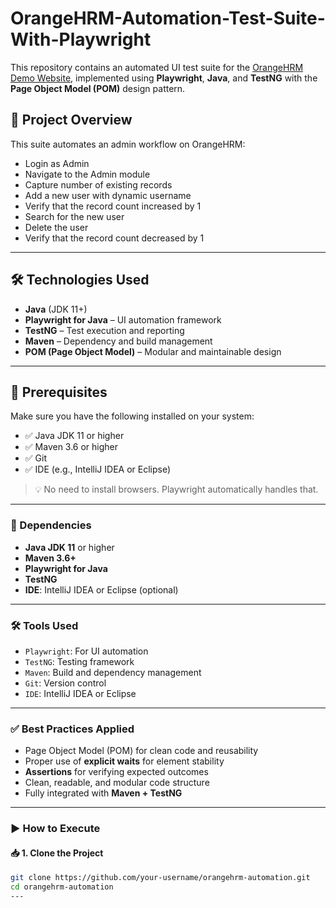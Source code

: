 # OrangeHRM-Automation-Test-Suite-With-Playwright
 

This repository contains an automated UI test suite for the [OrangeHRM Demo Website](https://opensource-demo.orangehrmlive.com/), implemented using **Playwright**, **Java**, and **TestNG** with the **Page Object Model (POM)** design pattern.

## 📌 Project Overview

This suite automates an admin workflow on OrangeHRM:
- Login as Admin
- Navigate to the Admin module
- Capture number of existing records
- Add a new user with dynamic username
- Verify that the record count increased by 1
- Search for the new user
- Delete the user
- Verify that the record count decreased by 1

---

## 🛠️ Technologies Used

- **Java** (JDK 11+)
- **Playwright for Java** – UI automation framework
- **TestNG** – Test execution and reporting
- **Maven** – Dependency and build management
- **POM (Page Object Model)** – Modular and maintainable design

---

## 🚀 Prerequisites

Make sure you have the following installed on your system:

- ✅ Java JDK 11 or higher  
- ✅ Maven 3.6 or higher  
- ✅ Git  
- ✅ IDE (e.g., IntelliJ IDEA or Eclipse)

> 💡 No need to install browsers. Playwright automatically handles that.

---
### 🔧 Dependencies

- **Java JDK 11** or higher  
- **Maven 3.6+**  
- **Playwright for Java**  
- **TestNG**  
- **IDE**: IntelliJ IDEA or Eclipse (optional)

---

### 🛠 Tools Used

- `Playwright`: For UI automation  
- `TestNG`: Testing framework  
- `Maven`: Build and dependency management  
- `Git`: Version control  
- `IDE`: IntelliJ IDEA or Eclipse

---

### ✅ Best Practices Applied

- Page Object Model (POM) for clean code and reusability
- Proper use of **explicit waits** for element stability
- **Assertions** for verifying expected outcomes
- Clean, readable, and modular code structure
- Fully integrated with **Maven + TestNG**

---

 


### ▶️ How to Execute

#### 📥 1. Clone the Project

```bash
git clone https://github.com/your-username/orangehrm-automation.git
cd orangehrm-automation
---
 

